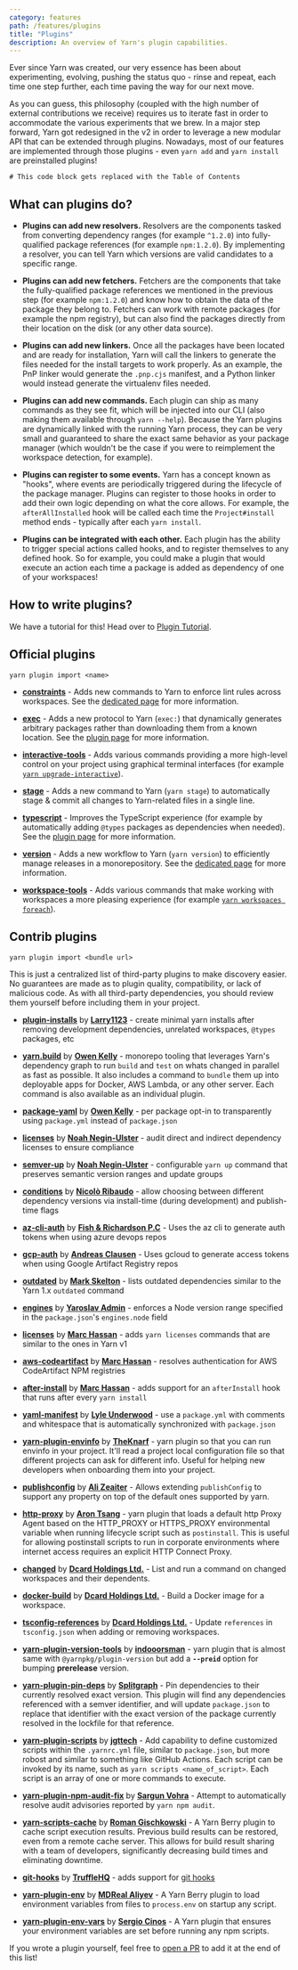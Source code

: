 ```yaml
---
category: features
path: /features/plugins
title: "Plugins"
description: An overview of Yarn's plugin capabilities.
---
```


Ever since Yarn was created, our very essence has been about experimenting, evolving, pushing the status quo - rinse and repeat, each time one step further, each time paving the way for our next move.

As you can guess, this philosophy (coupled with the high number of external contributions we receive) requires us to iterate fast in order to accommodate the various experiments that we brew. In a major step forward, Yarn got redesigned in the v2 in order to leverage a new modular API that can be extended through plugins. Nowadays, most of our features are implemented through those plugins - even `yarn add` and `yarn install` are preinstalled plugins!

```toc
# This code block gets replaced with the Table of Contents
```

## What can plugins do?

  - **Plugins can add new resolvers.** Resolvers are the components tasked from converting dependency ranges (for example `^1.2.0`) into fully-qualified package references (for example `npm:1.2.0`). By implementing a resolver, you can tell Yarn which versions are valid candidates to a specific range.

  - **Plugins can add new fetchers.** Fetchers are the components that take the fully-qualified package references we mentioned in the previous step (for example `npm:1.2.0`) and know how to obtain the data of the package they belong to. Fetchers can work with remote packages (for example the npm registry), but can also find the packages directly from their location on the disk (or any other data source).

  - **Plugins can add new linkers.** Once all the packages have been located and are ready for installation, Yarn will call the linkers to generate the files needed for the install targets to work properly. As an example, the PnP linker would generate the `.pnp.cjs` manifest, and a Python linker would instead generate the virtualenv files needed.

  - **Plugins can add new commands.** Each plugin can ship as many commands as they see fit, which will be injected into our CLI (also making them available through `yarn --help`). Because the Yarn plugins are dynamically linked with the running Yarn process, they can be very small and guaranteed to share the exact same behavior as your package manager (which wouldn't be the case if you were to reimplement the workspace detection, for example).

  - **Plugins can register to some events.** Yarn has a concept known as "hooks", where events are periodically triggered during the lifecycle of the package manager. Plugins can register to those hooks in order to add their own logic depending on what the core allows. For example, the `afterAllInstalled` hook will be called each time the `Project#install` method ends - typically after each `yarn install`.

  - **Plugins can be integrated with each other.** Each plugin has the ability to trigger special actions called hooks, and to register themselves to any defined hook. So for example, you could make a plugin that would execute an action each time a package is added as dependency of one of your workspaces!

## How to write plugins?

We have a tutorial for this! Head over to [Plugin Tutorial](/advanced/plugin-tutorial).

## Official plugins

```
yarn plugin import <name>
```

- [**constraints**](https://github.com/yarnpkg/berry/tree/master/packages/plugin-constraints) - Adds new commands to Yarn to enforce lint rules across workspaces. See the [dedicated page](/features/constraints) for more information.

- [**exec**](https://github.com/yarnpkg/berry/tree/master/packages/plugin-exec) - Adds a new protocol to Yarn (`exec:`) that dynamically generates arbitrary packages rather than downloading them from a known location. See the [plugin page](https://github.com/yarnpkg/berry/tree/master/packages/plugin-exec) for more information.

- [**interactive-tools**](https://github.com/yarnpkg/berry/tree/master/packages/plugin-interactive-tools) - Adds various commands providing a more high-level control on your project using graphical terminal interfaces (for example [`yarn upgrade-interactive`](/cli/upgrade-interactive)).

- [**stage**](https://github.com/yarnpkg/berry/tree/master/packages/plugin-stage) - Adds a new command to Yarn (`yarn stage`) to automatically stage & commit all changes to Yarn-related files in a single line.

- [**typescript**](https://github.com/yarnpkg/berry/tree/master/packages/plugin-typescript) - Improves the TypeScript experience (for example by automatically adding `@types` packages as dependencies when needed). See the [plugin page](https://github.com/yarnpkg/berry/tree/master/packages/plugin-typescript) for more information.

- [**version**](https://github.com/yarnpkg/berry/tree/master/packages/plugin-version) - Adds a new workflow to Yarn (`yarn version`) to efficiently manage releases in a monorepository. See the [dedicated page](/features/release-workflow) for more information.

- [**workspace-tools**](https://github.com/yarnpkg/berry/tree/master/packages/plugin-workspace-tools) - Adds various commands that make working with workspaces a more pleasing experience (for example [`yarn workspaces foreach`](/cli/workspaces/foreach)).

## Contrib plugins

```
yarn plugin import <bundle url>
```

This is just a centralized list of third-party plugins to make discovery easier. No guarantees are made as to plugin quality, compatibility, or lack of malicious code. As with all third-party dependencies, you should review them yourself before including them in your project.

- [**plugin-installs**](https://gitlab.com/Larry1123/yarn-contrib/-/blob/master/packages/plugin-production-install/README.md) by [**Larry1123**](https://gitlab.com/Larry1123) - create minimal yarn installs after removing development dependencies, unrelated workspaces, `@types` packages, etc

- [**yarn.build**](https://yarn.build/) by [**Owen Kelly**](https://github.com/ojkelly/yarn.build) - monorepo tooling that leverages Yarn's dependency graph to run `build` and `test` on whats changed in parallel as fast as possible. It also includes a command to `bundle` them up into deployable apps for Docker, AWS Lambda, or any other server. Each command is also available as an individual plugin.

- [**package-yaml**](https://github.com/ojkelly/yarn.build#plugin-package-yaml) by [**Owen Kelly**](https://github.com/ojkelly/yarn.build) - per package opt-in to transparently using `package.yml` instead of `package.json`

- [**licenses**](https://github.com/tophat/yarn-plugin-licenses) by [**Noah Negin-Ulster**](https://noahnu.com/) - audit direct and indirect dependency licenses to ensure compliance

- [**semver-up**](https://github.com/tophat/yarn-plugin-semver-up) by [**Noah Negin-Ulster**](https://noahnu.com/) - configurable `yarn up` command that preserves semantic version ranges and update groups

- [**conditions**](https://github.com/nicolo-ribaudo/yarn-plugin-conditions) by [**Nicolò Ribaudo**](https://twitter.com/NicoloRibaudo) - allow choosing between different dependency versions via install-time (during development) and publish-time flags

- [**az-cli-auth**](https://github.com/FishandRichardsonPC/yarn-plugin-az-cli-auth) by [**Fish & Richardson P.C**](https://fr.com) - Uses the az cli to generate auth tokens when using azure devops repos

- [**gcp-auth**](https://github.com/AndyClausen/yarn-plugin-gcp-auth) by [**Andreas Clausen**](https://github.com/AndyClausen) - Uses gcloud to generate access tokens when using Google Artifact Registry repos

- [**outdated**](https://github.com/mskelton/yarn-plugin-outdated) by [**Mark Skelton**](https://github.com/mskelton) - lists outdated dependencies similar to the Yarn 1.x `outdated` command

- [**engines**](https://github.com/devoto13/yarn-plugin-engines) by [**Yaroslav Admin**](https://github.com/devoto13) - enforces a Node version range specified in the `package.json`'s `engines.node` field

- [**licenses**](https://github.com/mhassan1/yarn-plugin-licenses) by [**Marc Hassan**](https://github.com/mhassan1) - adds `yarn licenses` commands that are similar to the ones in Yarn v1

- [**aws-codeartifact**](https://github.com/mhassan1/yarn-plugin-aws-codeartifact) by [**Marc Hassan**](https://github.com/mhassan1) - resolves authentication for AWS CodeArtifact NPM registries

- [**after-install**](https://github.com/mhassan1/yarn-plugin-after-install) by [**Marc Hassan**](https://github.com/mhassan1) - adds support for an `afterInstall` hook that runs after every `yarn install`

- [**yaml-manifest**](https://github.com/lyleunderwood/yarn-plugin-yaml-manifest) by [**Lyle Underwood**](https://github.com/lyleunderwood) - use a `package.yml` with comments and whitespace that is automatically synchronized with `package.json`

- [**yarn-plugin-envinfo**](https://github.com/TheKnarf/yarn-plugin-envinfo) by [**TheKnarf**](https://github.com/TheKnarf) - yarn plugin so that you can run envinfo in your project. It'll read a project local configuration file so that different projects can ask for different info. Useful for helping new developers when onboarding them into your project.

- [**publishconfig**](https://github.com/alizeait/yarn-plugin-publishconfig) by [**Ali Zeaiter**](https://github.com/alizeait) - Allows extending `publishConfig` to support any property on top of the default ones supported by yarn.

- [**http-proxy**](https://github.com/arontsang/yarn-plugin-http-proxy) by [**Aron Tsang**](https://github.com/arontsang) - yarn plugin that loads a default http Proxy Agent based on the HTTP_PROXY or HTTPS_PROXY environmental variable when running lifecycle script such as `postinstall`. This is useful for allowing postinstall scripts to run in corporate environments where internet access requires an explicit HTTP Connect Proxy.

- [**changed**](https://github.com/Dcard/yarn-plugins/tree/master/packages/changed) by [**Dcard Holdings Ltd.**](https://github.com/Dcard) - List and run a command on changed workspaces and their dependents.

- [**docker-build**](https://github.com/Dcard/yarn-plugins/tree/master/packages/docker-build) by [**Dcard Holdings Ltd.**](https://github.com/Dcard) - Build a Docker image for a workspace.

- [**tsconfig-references**](https://github.com/Dcard/yarn-plugins/tree/master/packages/tsconfig-references) by [**Dcard Holdings Ltd.**](https://github.com/Dcard) - Update `references` in `tsconfig.json` when adding or removing workspaces.

- [**yarn-plugin-version-tools**](https://github.com/indooorsman/yarn-plugins#yarn-plugin-version-tools) by [**indooorsman**](https://github.com/indooorsman) - yarn plugin that is almost same with `@yarnpkg/plugin-version` but add a **`--preid`** option for bumping **prerelease** version.

- [**yarn-plugin-pin-deps**](https://github.com/splitgraph/yarn-plugin-pin-deps) by [**Splitgraph**](https://github.com/splitgraph) - Pin dependencies to their currently resolved exact version. This plugin will find any dependencies referenced with a semver identifier, and will update `package.json` to replace that identifier with the exact version of the package currently resolved in the lockfile for that reference.

- [**yarn-plugin-scripts**](https://github.com/jgttech/yarn-plugin-scripts) by [**jgttech**](https://github.com/jgttech) - Add capability to define customized scripts within the `.yarnrc.yml` file, similar to `package.json`, but more robost and similar to something like GitHub Actions. Each script can be invoked by its name, such as `yarn scripts <name_of_script>`. Each script is an array of one or more commands to execute.

- [**yarn-plugin-npm-audit-fix**](https://github.com/sargunv/yarn-plugin-npm-audit-fix) by [**Sargun Vohra**](https://github.com/sargunv) - Attempt to automatically resolve audit advisories reported by `yarn npm audit`.

- [**yarn-scripts-cache**](https://github.com/rgischk/yarn-scripts-cache) by [**Roman Gischkowski**](https://github.com/rgischk) - A Yarn Berry plugin to cache script execution results. Previous build results can be restored, even from a remote cache server. This allows for build result sharing with a team of developers, significantly decreasing build times and eliminating downtime.

- [**git-hooks**](https://github.com/trufflehq/yarn-plugin-git-hooks#readme) by [**TruffleHQ**](https://github.com/trufflehq) - adds support for [git hooks](https://git-scm.com/book/en/v2/Customizing-Git-Git-Hooks)

- [**yarn-plugin-env**](https://github.com/MDReal32/yarn-plugin-env) by [**MDReal Aliyev**](https://github.com/MDReal32) - A Yarn Berry plugin to load environment variables from files to `process.env` on startup any script.

- [**yarn-plugin-env-vars**](https://github.com/scinos/yarn-plugin-env-vars) by [**Sergio Cinos**](https://github.com/scinos) - A Yarn plugin that ensures your environment variables are set before running any npm scripts. 

If you wrote a plugin yourself, feel free to [open a PR](https://github.com/yarnpkg/berry/edit/master/packages/gatsby/content/features/plugins.md) to add it at the end of this list!
